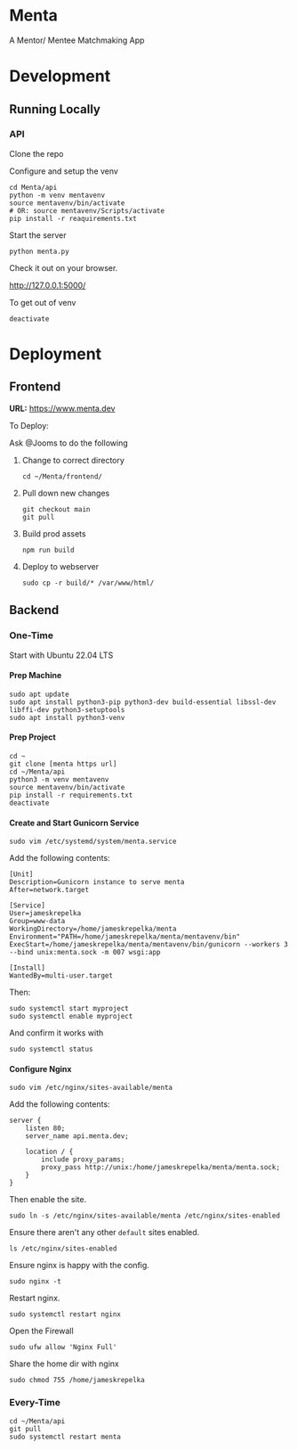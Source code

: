 # Menta
A Mentor/ Mentee Matchmaking App

# Development

## Running Locally

### API

Clone the repo

Configure and setup the venv
```shell
cd Menta/api
python -m venv mentavenv
source mentavenv/bin/activate
# OR: source mentavenv/Scripts/activate
pip install -r reaquirements.txt 
```

Start the server
```shell
python menta.py
```

Check it out on your browser.

http://127.0.0.1:5000/

To get out of venv
```shell
deactivate
```

# Deployment

## Frontend

**URL:** https://www.menta.dev

To Deploy:

Ask @Jooms to do the following

1. Change to correct directory
   ```shell
   cd ~/Menta/frontend/
   ```
2. Pull down new changes
   ```shell
   git checkout main
   git pull
   ```
3. Build prod assets
   ```shell
   npm run build
   ```
4. Deploy to webserver
   ```shell
   sudo cp -r build/* /var/www/html/
   ```

## Backend

### One-Time

Start with Ubuntu 22.04 LTS

#### Prep Machine
```shell
sudo apt update
sudo apt install python3-pip python3-dev build-essential libssl-dev libffi-dev python3-setuptools
sudo apt install python3-venv
```

#### Prep Project
```shell
cd ~
git clone [menta https url]
cd ~/Menta/api
python3 -m venv mentavenv
source mentavenv/bin/activate
pip install -r requirements.txt
deactivate
```

#### Create and Start Gunicorn Service
```shell
sudo vim /etc/systemd/system/menta.service
```
Add the following contents:
```text
[Unit]
Description=Gunicorn instance to serve menta
After=network.target

[Service]
User=jameskrepelka
Group=www-data
WorkingDirectory=/home/jameskrepelka/menta
Environment="PATH=/home/jameskrepelka/menta/mentavenv/bin"
ExecStart=/home/jameskrepelka/menta/mentavenv/bin/gunicorn --workers 3 --bind unix:menta.sock -m 007 wsgi:app

[Install]
WantedBy=multi-user.target
```
Then:
```shell
sudo systemctl start myproject
sudo systemctl enable myproject
```
And confirm it works with
```shell
sudo systemctl status
```

#### Configure Nginx

```shell
sudo vim /etc/nginx/sites-available/menta
```
Add the following contents:
```text
server {
    listen 80;
    server_name api.menta.dev;

    location / {
        include proxy_params;
        proxy_pass http://unix:/home/jameskrepelka/menta/menta.sock;
    }
}
```
Then enable the site.
```shell
sudo ln -s /etc/nginx/sites-available/menta /etc/nginx/sites-enabled
```
Ensure there aren't any other `default` sites enabled.
```shell
ls /etc/nginx/sites-enabled
```
Ensure nginx is happy with the config.
```shell
sudo nginx -t
```
Restart nginx.
```shell
sudo systemctl restart nginx
```
Open the Firewall
```shell
sudo ufw allow 'Nginx Full'
```
Share the home dir with nginx
```shell
sudo chmod 755 /home/jameskrepelka
```

### Every-Time

```shell
cd ~/Menta/api
git pull
sudo systemctl restart menta
```